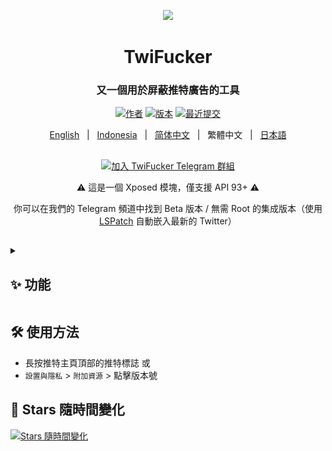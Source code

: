 <p align="center">
    <img src="./app/src/main/res/mipmap-xxxhdpi/ic_launcher.png" width="150">
</p>

<h1 align="center">TwiFucker</h1>

<div align="center">

### 又一個用於屏蔽推特廣告的工具

[![作者][author-image]][author-url]
[![版本][release-image]][release-url]
[![最近提交][last-commit-image]][last-commit-url]    
    
[English](README.md) &nbsp;&nbsp;|&nbsp;&nbsp; [Indonesia](README_IN.md) &nbsp;&nbsp;|&nbsp;&nbsp; [简体中文](README_ZH-CN.md) &nbsp;&nbsp;|&nbsp;&nbsp; 繁體中文 &nbsp;&nbsp;|&nbsp;&nbsp; [日本語](README_JA.md)
    
##

<a href="https://t.me/TwiFucker"><img src="https://img.shields.io/badge/Telegram-2CA5E0?style=for-the-badge&logo=telegram&logoColor=white" alt="加入 TwiFucker Telegram 群組"></a>

⚠️ 這是一個 Xposed 模塊，僅支援 API 93+ ⚠️

你可以在我們的 Telegram 頻道中找到 Beta 版本 / 無需 Root 的集成版本（使用 [LSPatch](https://github.com/LSPosed/LSPatch) 自動嵌入最新的 Twitter）
    
[author-image]: https://img.shields.io/badge/作者-Nullptr-blue.svg
[author-url]: https://github.com/Dr-TSNG

[release-image]: https://img.shields.io/github/v/release/Dr-TSNG/TwiFucker?color=blue
[release-url]: https://github.com/Dr-TSNG/TwiFucker/releases/latest
   
[last-commit-image]: https://img.shields.io/github/last-commit/Dr-TSNG/TwiFucker?label=最近提交
[last-commit-url]: https://github.com/Dr-TSNG/TwiFucker/commits

</div>

##

<details>
   <summary><h2>✨ 功能</h2></summary>

<div align="center">
    
## 移除推廣內容
<img alt="推廣推文" src="./images/promoted_tweet.webp" width="256" />

## 移除推廣用戶
<img alt="推薦關注" src="./images/who_to_follow.webp" width="256" /> <img alt="探索頁面推薦關注" src="./images/who_to_follow_explore.webp" width="256" />

## 移除推廣趨勢
<img alt="推廣趨勢" src="./images/promoted_trends.webp" width="256" />

## 移除敏感媒體警告
<img alt="敏感媒體警告" src="./images/sensitive_media_warning.webp" width="256" />

## 禁用推薦用戶
<img alt="推薦用戶" src="./images/recommended_users.webp" width="256" />

## 可複製的替代文字
<img alt="可複製的替代文字" src="./images/copyable_alt_text.webp" width="256" />

## 下載媒體菜單
<img alt="分享下載菜單" src="./images/download_menu_share.webp" width="256" /> <img alt="下載菜單" src="./images/download_menu.webp" width="256" />

## 隱藏抽屜項目
<img alt="隱藏抽屜項目" src="./images/hide_drawer_items.webp" width="256" />

由於 Twitter 新的抽屜佈局，此功能略有問題。

## 隱藏導航欄項目
<img alt="隱藏導航欄項目" src="./images/hide_navigation_bar_items.webp" width="256" />

## 禁止 URL 重定向
防止點擊 Twitter 中的鏈接時從 `t.co` 重定向到目標鏈接。

## 禁用推文詳情相關推文
<img alt="禁用推文詳情相關推文" src="./images/disable_tweet_detail_related_tweets.webp" width="256" />

## 移除視頻輪播
<img alt="移除視頻輪播" src="./images/video_carousel.webp" width="256" />

## 功能開關
強制啟用/禁用 Twitter 實驗功能。

## 禁用橫幅視圖
<img alt="禁用橫幅視圖" src="./images/disable_banner_view.webp" width="256" />
    
</details>

## 🛠️ 使用方法

- 長按推特主頁頂部的推特標誌 或
- `設置與隱私` > `附加資源` > 點擊版本號

## 🚀 Stars 隨時間變化

[![Stars 隨時間變化](https://starchart.cc/Dr-TSNG/TwiFucker.svg)](https://starchart.cc/Dr-TSNG/TwiFucker)

